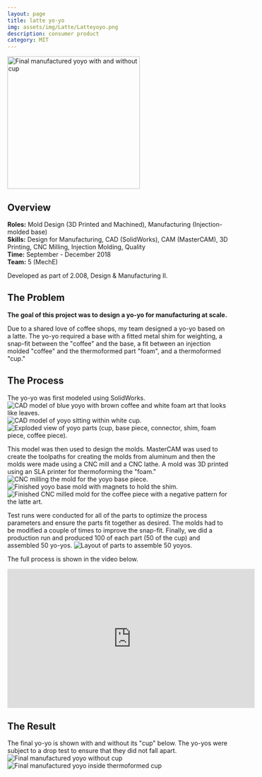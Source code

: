 ```yaml
---
layout: page
title: latte yo-yo
img: assets/img/Latte/Latteyoyo.png
description: consumer product
category: MIT
---
```

<img src="/images/Latte/Latteyoyo.png" alt = "Final manufactured yoyo with and without cup" style="position:relative" width="300">

## Overview
**Roles:** Mold Design (3D Printed and Machined), Manufacturing (Injection-molded base)  
**Skills:** Design for Manufacturing, CAD (SolidWorks), CAM (MasterCAM), 3D Printing, CNC Milling, Injection Molding, Quality  
**Time:** September - December 2018  
**Team:** 5 (MechE) 

Developed as part of 2.008, Design & Manufacturing II.

## The Problem
**The goal of this project was to design a yo-yo for manufacturing at scale.**  

Due to a shared love of coffee shops, my team designed a yo-yo based on a latte. The yo-yo required a base with a fitted metal shim for weighting, a snap-fit between the "coffee" and the base, 
a fit between an injection molded "coffee" and the thermoformed part "foam", and a thermoformed "cup." 

## The Process
The yo-yo was first modeled using SolidWorks.
<img src="/images/Latte/LatteYoyoCAD.jpeg" alt = "CAD model of blue yoyo with brown coffee and white foam art that looks like leaves." style="position:relative" >
<img src="/images/Latte/LatteYoyoWithCup.jpeg" alt = "CAD model of yoyo sitting within white cup." style="position:relative" >
<img src="/images/Latte/Exploded.png" alt = "Exploded view of yoyo parts (cup, base piece, connector, shim, foam piece, coffee piece)." style="position:relative" >

This model was then used to design the molds. MasterCAM was used to create the toolpaths for creating the molds from aluminum and then the molds were made using
a CNC mill and a CNC lathe. A mold was 3D printed using an SLA printer for thermoforming the "foam." 
<img src="/images/Latte/Milling.jpeg" alt = "CNC milling the mold for the yoyo base piece." style="position:relative" >
<img src="/images/Latte/BaseMold.jpeg" alt = "Finished yoyo base mold with magnets to hold the shim." style="position:relative" >
<img src="/images/Latte/CoffeeMold.jpeg" alt = "Finished CNC milled mold for the coffee piece with a negative pattern for the latte art." style="position:relative" >

Test runs were conducted for all of the parts to optimize the process parameters and ensure the parts fit together as desired. The molds had to be 
modified a couple of times to improve the snap-fit. Finally, we did a production run and produced 100 of each part (50 of the cup) and assembled
50 yo-yos.
<img src="/images/Latte/AssemblyLine.jpeg" alt = "Layout of parts to assemble 50 yoyos." style="position:relative" >

The full process is shown in the video below.
<iframe width="560" height="315" src="https://www.youtube.com/embed/UWJcgpvfgeg" frameborder="0" allow="accelerometer; autoplay; encrypted-media; gyroscope; picture-in-picture" allowfullscreen></iframe>

## The Result
The final yo-yo is shown with and without its "cup" below. The yo-yos were subject to a drop test to ensure that they did not fall apart.
<img src="/images/Latte/FinalYoyo.jpeg" alt = "Final manufactured yoyo without cup" style="position:relative" >
<img src="/images/Latte/WithCup.jpeg" alt = "Final manufactured yoyo inside thermoformed cup" style="position:relative" >
